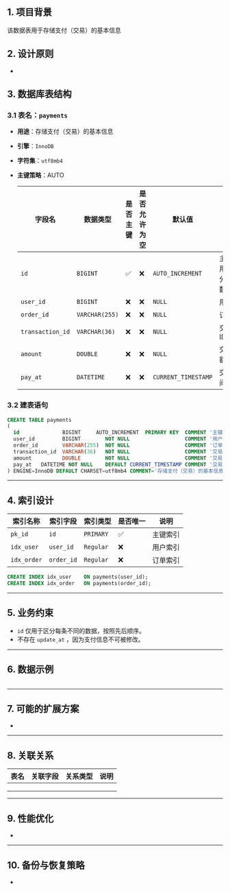 ## **1. 项目背景**

该数据表用于存储支付（交易）的基本信息

## **2. 设计原则**

- 

## **3. 数据库表结构**

### **3.1 表名：`payments`**

- **用途**：存储支付（交易）的基本信息

- **引擎**：`InnoDB`

- **字符集**：`utf8mb4`

- **主键策略**：AUTO

  | 字段名              | 数据类型           | 是否主键 | 是否允许为空 | 默认值                 | 备注          |
   |------------------|----------------| ------- | ------------ |---------------------|-------------|
  | `id`             | `BIGINT`       | ✅       | ❌            | `AUTO_INCREMENT`    | 主键，用于区分每条数据 |
  | `user_id`        | `BIGINT`       | ❌       | ❌            | `NULL`              | 用户ID        |
  | `order_id`       | `VARCHAR(255)` | ❌       | ❌            | `NULL`              | 订单ID        |
  | `transaction_id` | `VARCHAR(36)`  | ❌       | ❌            | `NULL`              | 交易ID(uuid)  |
  | `amount`         | `DOUBLE`       | ❌       | ❌            | `NULL`              | 交易金额        |
  | `pay_at`         | `DATETIME`     | ❌       | ❌            | `CURRENT_TIMESTAMP` | 交易时间        |

### 3.2 建表语句

```sql
CREATE TABLE payments
(
  id              BIGINT     AUTO_INCREMENT  PRIMARY KEY  COMMENT '主键，区分数据',
  user_id         BIGINT        NOT NULL                  COMMENT '用户ID',
  order_id        VARCHAR(255)  NOT NULL                  COMMENT '订单ID',
  transaction_id  VARCHAR(36)   NOT NULL                  COMMENT '交易ID(uuid)',
  amount          DOUBLE        NOT NULL                  COMMENT '交易金额',
  pay_at   DATETIME NOT NULL    DEFAULT CURRENT_TIMESTAMP COMMENT '交易时间'
) ENGINE=InnoDB DEFAULT CHARSET=utf8mb4 COMMENT='存储支付（交易）的基本信息';

```

------

## **4. 索引设计**

| **索引名称**    | **索引字段**    | **索引类型** | **是否唯一** | **说明** |
|-------------|-------------| ------------ | ------------ |--------|
| `pk_id`     | `id`        | `PRIMARY`    | ✅            | 主键索引   |
| `idx_user`  | `user_id`   | `Regular`    | ❌            | 用户索引   |
| `idx_order` | `order_id`  | `Regular`    | ❌            | 订单索引   |

```sql
CREATE INDEX idx_user    ON payments(user_id);
CREATE INDEX idx_order   ON payments(order_id);
```

------

## **5. 业务约束**

- `id` 仅用于区分每条不同的数据，按照先后顺序。
- 不存在 `update_at` ，因为支付信息不可被修改。

------

## **6. 数据示例**

```sql

```

------

## **7. 可能的扩展方案**

-

------

## **8. 关联关系**

| **表名** | **关联字段** | **关系类型** | **说明** |
| -------- | ------------ | ------------ | -------- |
|          |              |              |          |
|          |              |              |          |
|          |              |              |          |

------

## **9. 性能优化**

-

------

## **10. 备份与恢复策略**

- 